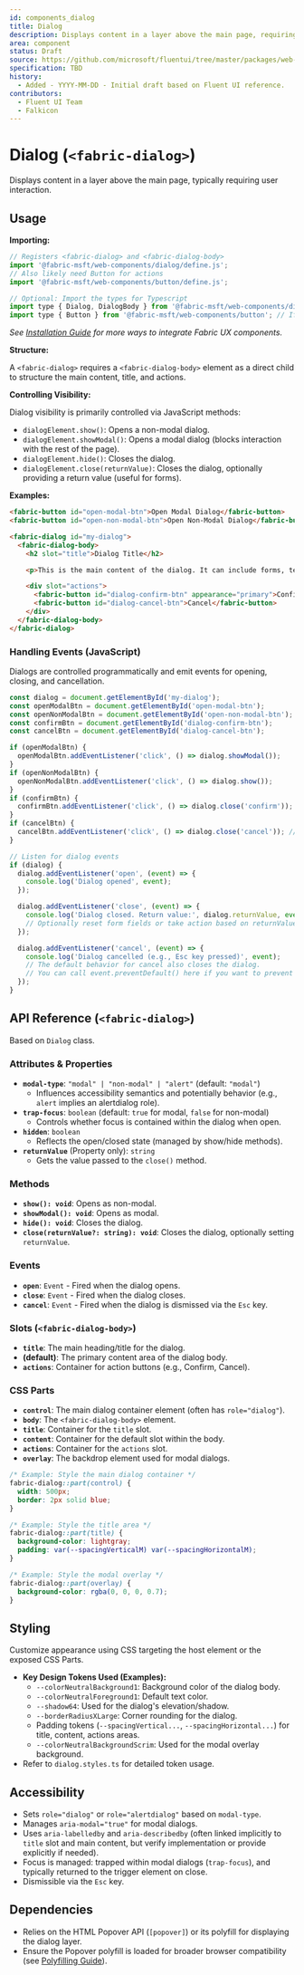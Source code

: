 ```yaml
---
id: components_dialog
title: Dialog
description: Displays content in a layer above the main page, requiring user interaction.
area: component
status: Draft
source: https://github.com/microsoft/fluentui/tree/master/packages/web-components/src/dialog
specification: TBD
history:
  - Added - YYYY-MM-DD - Initial draft based on Fluent UI reference.
contributors:
  - Fluent UI Team
  - Falkicon
---
```


# Dialog (`<fabric-dialog>`)

Displays content in a layer above the main page, typically requiring user interaction.

## Usage

**Importing:**

```javascript
// Registers <fabric-dialog> and <fabric-dialog-body>
import '@fabric-msft/web-components/dialog/define.js';
// Also likely need Button for actions
import '@fabric-msft/web-components/button/define.js';

// Optional: Import the types for Typescript
import type { Dialog, DialogBody } from '@fabric-msft/web-components/dialog';
import type { Button } from '@fabric-msft/web-components/button'; // If interacting via JS
```

*See [Installation Guide](../../guides/installation.md) for more ways to integrate Fabric UX components.*

**Structure:**

A `<fabric-dialog>` requires a `<fabric-dialog-body>` element as a direct child to structure the main content, title, and actions.

**Controlling Visibility:**

Dialog visibility is primarily controlled via JavaScript methods:

*   `dialogElement.show()`: Opens a non-modal dialog.
*   `dialogElement.showModal()`: Opens a modal dialog (blocks interaction with the rest of the page).
*   `dialogElement.hide()`: Closes the dialog.
*   `dialogElement.close(returnValue)`: Closes the dialog, optionally providing a return value (useful for forms).

**Examples:**

```html
<fabric-button id="open-modal-btn">Open Modal Dialog</fabric-button>
<fabric-button id="open-non-modal-btn">Open Non-Modal Dialog</fabric-button>

<fabric-dialog id="my-dialog">
  <fabric-dialog-body>
    <h2 slot="title">Dialog Title</h2>

    <p>This is the main content of the dialog. It can include forms, text, or other components.</p>

    <div slot="actions">
      <fabric-button id="dialog-confirm-btn" appearance="primary">Confirm</fabric-button>
      <fabric-button id="dialog-cancel-btn">Cancel</fabric-button>
    </div>
  </fabric-dialog-body>
</fabric-dialog>
```

### Handling Events (JavaScript)

Dialogs are controlled programmatically and emit events for opening, closing, and cancellation.

```javascript
const dialog = document.getElementById('my-dialog');
const openModalBtn = document.getElementById('open-modal-btn');
const openNonModalBtn = document.getElementById('open-non-modal-btn');
const confirmBtn = document.getElementById('dialog-confirm-btn');
const cancelBtn = document.getElementById('dialog-cancel-btn');

if (openModalBtn) {
  openModalBtn.addEventListener('click', () => dialog.showModal());
}
if (openNonModalBtn) {
  openNonModalBtn.addEventListener('click', () => dialog.show());
}
if (confirmBtn) {
  confirmBtn.addEventListener('click', () => dialog.close('confirm')); // Close with return value
}
if (cancelBtn) {
  cancelBtn.addEventListener('click', () => dialog.close('cancel')); // Close with return value
}

// Listen for dialog events
if (dialog) {
  dialog.addEventListener('open', (event) => {
    console.log('Dialog opened', event);
  });

  dialog.addEventListener('close', (event) => {
    console.log('Dialog closed. Return value:', dialog.returnValue, event);
    // Optionally reset form fields or take action based on returnValue
  });

  dialog.addEventListener('cancel', (event) => {
    console.log('Dialog cancelled (e.g., Esc key pressed)', event);
    // The default behavior for cancel also closes the dialog.
    // You can call event.preventDefault() here if you want to prevent closing on Esc.
  });
}
```

## API Reference (`<fabric-dialog>`)

Based on `Dialog` class.

### Attributes & Properties

*   **`modal-type`**: `"modal" | "non-modal" | "alert"` (default: `"modal"`)
    *   Influences accessibility semantics and potentially behavior (e.g., `alert` implies an alertdialog role).
*   **`trap-focus`**: `boolean` (default: `true` for modal, `false` for non-modal)
    *   Controls whether focus is contained within the dialog when open.
*   **`hidden`**: `boolean`
    *   Reflects the open/closed state (managed by show/hide methods).
*   **`returnValue`** (Property only): `string`
    *   Gets the value passed to the `close()` method.

### Methods

*   **`show(): void`**: Opens as non-modal.
*   **`showModal(): void`**: Opens as modal.
*   **`hide(): void`**: Closes the dialog.
*   **`close(returnValue?: string): void`**: Closes the dialog, optionally setting `returnValue`.

### Events

*   **`open`**: `Event` - Fired when the dialog opens.
*   **`close`**: `Event` - Fired when the dialog closes.
*   **`cancel`**: `Event` - Fired when the dialog is dismissed via the `Esc` key.

### Slots (`<fabric-dialog-body>`)

*   **`title`**: The main heading/title for the dialog.
*   **(default)**: The primary content area of the dialog body.
*   **`actions`**: Container for action buttons (e.g., Confirm, Cancel).

### CSS Parts

*   **`control`**: The main dialog container element (often has `role="dialog"`).
*   **`body`**: The `<fabric-dialog-body>` element.
*   **`title`**: Container for the `title` slot.
*   **`content`**: Container for the default slot within the body.
*   **`actions`**: Container for the `actions` slot.
*   **`overlay`**: The backdrop element used for modal dialogs.

```css
/* Example: Style the main dialog container */
fabric-dialog::part(control) {
  width: 500px;
  border: 2px solid blue;
}

/* Example: Style the title area */
fabric-dialog::part(title) {
  background-color: lightgray;
  padding: var(--spacingVerticalM) var(--spacingHorizontalM);
}

/* Example: Style the modal overlay */
fabric-dialog::part(overlay) {
  background-color: rgba(0, 0, 0, 0.7);
}
```

## Styling

Customize appearance using CSS targeting the host element or the exposed CSS Parts.

*   **Key Design Tokens Used (Examples):**
    *   `--colorNeutralBackground1`: Background color of the dialog body.
    *   `--colorNeutralForeground1`: Default text color.
    *   `--shadow64`: Used for the dialog's elevation/shadow.
    *   `--borderRadiusXLarge`: Corner rounding for the dialog.
    *   Padding tokens (`--spacingVertical...`, `--spacingHorizontal...`) for title, content, actions areas.
    *   `--colorNeutralBackgroundScrim`: Used for the modal overlay background.
*   Refer to `dialog.styles.ts` for detailed token usage.

## Accessibility

*   Sets `role="dialog"` or `role="alertdialog"` based on `modal-type`.
*   Manages `aria-modal="true"` for modal dialogs.
*   Uses `aria-labelledby` and `aria-describedby` (often linked implicitly to `title` slot and main content, but verify implementation or provide explicitly if needed).
*   Focus is managed: trapped within modal dialogs (`trap-focus`), and typically returned to the trigger element on close.
*   Dismissible via the `Esc` key.

## Dependencies

*   Relies on the HTML Popover API (`[popover]`) or its polyfill for displaying the dialog layer.
*   Ensure the Popover polyfill is loaded for broader browser compatibility (see [Polyfilling Guide](../../guides/polyfilling.md)).
 